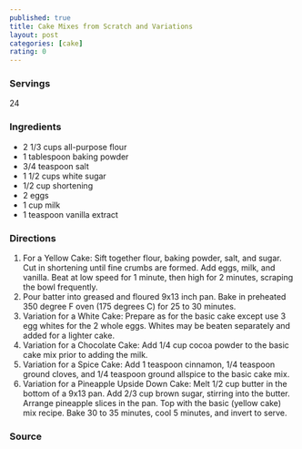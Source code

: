 ```yaml
---
published: true
title: Cake Mixes from Scratch and Variations
layout: post
categories: [cake]
rating: 0
---
```

### Servings
24

### Ingredients
- 2 1/3 cups all-purpose flour
- 1 tablespoon baking powder
- 3/4 teaspoon salt
- 1 1/2 cups white sugar
- 1/2 cup shortening
- 2 eggs
- 1 cup milk
- 1 teaspoon vanilla extract

### Directions
1. For a Yellow Cake: Sift together flour, baking powder, salt, and sugar. Cut in shortening until fine crumbs are formed. Add eggs, milk, and vanilla. Beat at low speed for 1 minute, then high for 2 minutes, scraping the bowl frequently.
2. Pour batter into greased and floured 9x13 inch pan. Bake in preheated 350 degree F oven (175 degrees C) for 25 to 30 minutes.
3. Variation for a White Cake: Prepare as for the basic cake except use 3 egg whites for the 2 whole eggs. Whites may be beaten separately and added for a lighter cake.
4. Variation for a Chocolate Cake: Add 1/4 cup cocoa powder to the basic cake mix prior to adding the milk.
5. Variation for a Spice Cake: Add 1 teaspoon cinnamon, 1/4 teaspoon ground cloves, and 1/4 teaspoon ground allspice to the basic cake mix.
6. Variation for a Pineapple Upside Down Cake: Melt 1/2 cup butter in the bottom of a 9x13 pan. Add 2/3 cup brown sugar, stirring into the butter. Arrange pineapple slices in the pan. Top with the basic (yellow cake) mix recipe. Bake 30 to 35 minutes, cool 5 minutes, and invert to serve.

### Source

